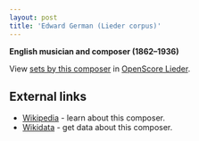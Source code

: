 ```yaml
---
layout: post
title: 'Edward German (Lieder corpus)'
---
```


__English musician and composer (1862–1936)__

View [sets by this composer] in [OpenScore Lieder].

[sets by this composer]: https://musescore.com/openscore-lieder-corpus/sets?order=title&text=German,+Edward
[OpenScore Lieder]: https://musescore.com/openscore-lieder-corpus

## External links

- [Wikipedia] - learn about this composer.
- [Wikidata] - get data about this composer.

[Wikipedia]: https://en.wikipedia.org/wiki/Edward_German
[Wikidata]: https://www.wikidata.org/wiki/Q2355124
